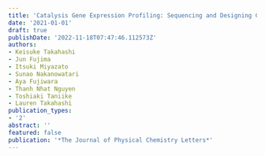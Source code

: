 ```yaml
---
title: 'Catalysis Gene Expression Profiling: Sequencing and Designing Catalysts'
date: '2021-01-01'
draft: true
publishDate: '2022-11-18T07:47:46.112573Z'
authors:
- Keisuke Takahashi
- Jun Fujima
- Itsuki Miyazato
- Sunao Nakanowatari
- Aya Fujiwara
- Thanh Nhat Nguyen
- Toshiaki Taniike
- Lauren Takahashi
publication_types:
- '2'
abstract: ''
featured: false
publication: '*The Journal of Physical Chemistry Letters*'
---
```


